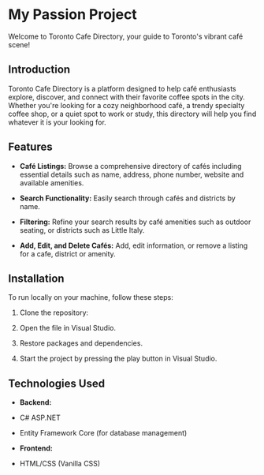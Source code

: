 # My Passion Project

Welcome to Toronto Cafe Directory, your guide to Toronto's vibrant café scene!

## Introduction

Toronto Cafe Directory is a platform designed to help café enthusiasts explore, discover, and connect with their favorite coffee spots in the city. Whether you're looking for a cozy neighborhood café, a trendy specialty coffee shop, or a quiet spot to work or study, this directory will help you find whatever it is your looking for.

## Features

- **Café Listings:** Browse a comprehensive directory of cafés including essential details such as name, address, phone number, website and available amenities.
  
- **Search Functionality:** Easily search through cafés and districts by name.
  
- **Filtering:** Refine your search results by café amenities such as outdoor seating, or districts such as Little Italy.
  
- **Add, Edit, and Delete Cafés:** Add, edit information, or remove a listing for a cafe, district or amenity.

## Installation

To run locally on your machine, follow these steps:

1. Clone the repository:
   
3. Open the file in Visual Studio.

4. Restore packages and dependencies.

5. Start the project by pressing the play button in Visual Studio.

## Technologies Used

- **Backend:**
- C# ASP.NET
- Entity Framework Core (for database management)

- **Frontend:**
- HTML/CSS (Vanilla CSS)

